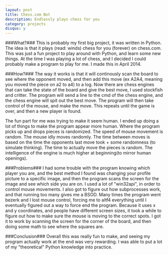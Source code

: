```yaml
---
layout: post
title: Chess.com Bot
description: Endlessly plays chess for you
category: projects
disqus: y
---
```


###What?###
This is probably my first big project, it was written in Python. The idea is that it plays (read: winds) chess for you (forever) 
on chess.com. This was just a fun project to play around with Python, and learn some new things. At the time I was playing a lot of chess,
and I decided I could probably make a program to play for me. I made this in April 2014.

###How?###
The way it works is that it will continously scan the board to see where the opponent moved, and then add this move (ex A2A4, meaning
you moved the piece on a2 to a4) to a log. Now there are chess engines that can take the state of the board and give the best move,
I used stockfish and critter. The program will send a line to the cmd of the chess engine, and the chess engine will spit out the
best move. The program will then take control of the mouse, and make the move. This repeats until the game is over, and then a new player
is found. 

The fun part for me was trying to make it seem human. I ended up doing a lot of things to make the program appear more human. Where the program 
picks up and drops pieces is randomized. The speed of mouse movement is random. The mouse idly moves randomly. The time between moves is based on 
the time the opponents last move took + some randomness (to simulate thinking). The time to actually move the pieces is random. The intelligence 
of the engine is much higher at beginning(to mirror human openings).

###Problems###
I had some trouble with the program knowing which player you are, and the best method I found was changing your profile picture to a specific
image, and then the program scans the screen for the image and see which side you are on. I used a lot of "win32api", in order to control mouse
movements. I also got to figure out how subprocesses work, and that running too many gives me a BSOD. Many times the program went bezerk and I lost
mouse control, forcing me to altf4 everything until I eventually figured out a way to force end the program. Because it uses x and y coordinates,
and people have different screen sizes, it took a while to figure out how to make sure the mouse is moving to the correct spots. I got it to work
by scanning the screen for the corner of the board, and then doing some math to see where the squares are.

###Conclusion###
Overall this was really fun to make, and seeing my program actually work at the end was very rewarding. I was able to put a lot of my "theoretical"
 Python knowledge into practice.